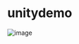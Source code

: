 # unitydemo

![image](https://user-images.githubusercontent.com/107245548/178104774-2906a412-4952-4fae-a7f2-1b27dc4bc741.png)
